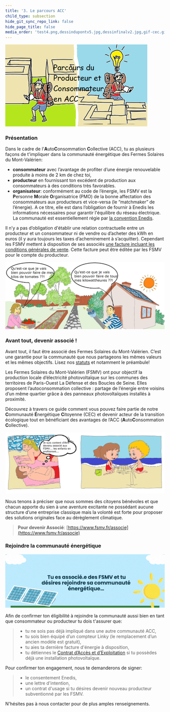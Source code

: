 ```yaml
---
title: '3. Le parcours ACC'
child_type: subsection
hide_git_sync_repo_link: false
hide_page_title: false
media_order: 'test4.png,dessindupontv5.jpg,dessinfinalv2.jpg,gif-cec.gif'
---
```


![test4](test4.png "Le parcours de l'ACC")
### Présentation
Dans le cadre de l'**A**uto**C**onsommation **C**ollective (ACC), tu as plusieurs façons de t'impliquer dans la communauté énergétique des Fermes Solaires du Mont-Valérien:
* **consommateur** avec l’avantage de profiter d’une énergie renouvelable produite à moins de 2 km de chez toi,
* **producteur** en fournissant ton excédent de production aux consommateurs à des conditions très favorables.
* **organisateur**: conformément au code de l’énergie, les FSMV est la **P**ersonne **M**orale **O**rganisatrice (PMO) de la bonne affectation des consommateurs aux producteurs et vice-versa (le “matchmaker” de l’énergie). A ce titre, elle est dans l’obligation de fournir à Enedis les informations nécessaires pour garantir l'équilibre du réseau électrique. La communauté est essentiellement régie par [la convention Enedis](https://www.enedis.fr/sites/default/files/documents/pdf/Enedis-FOR-CF_01E.pdf).

Il n’y a pas d’obligation d'établir une relation contractuelle entre un producteur et un consommateur ni de vendre ou d’acheter des kWh en euros (il y aura toujours les taxes d’acheminement à s’acquitter). Cependant les FSMV mettent à disposition de ses associés [une facture incluant les conditions générales de vente](https://docs.google.com/document/d/1vWNXZJmdZUROnw0flykCL2obWObmSA7i5DAaSXv4Xds/edit?usp=sharing). Cette facture peut être éditée par les FSMV pour le compte du producteur.

![dessinfinalv2](dessinfinalv2.jpg "Echangeons...")

### Avant tout, devenir associé !

Avant tout, il faut être associé des Fermes Solaires du Mont-Valérien. C’est une garantie pour la communauté que nous partageons les mêmes valeurs et les mêmes objectifs. Lisez nos [statuts](https://drive.google.com/file/d/1Wm-hCciqrirz9Dr5PCAuVlpkT0VyI1YP/view?usp=sharing) et notamment le préambule!

Les Fermes Solaires du Mont-Valérien (FSMV) ont pour objectif la production locale d’électricité photovoltaïque sur les communes des territoires de Paris-Ouest La Défense et des Boucles de Seine. Elles proposent l’autoconsommation collective : partage de l’énergie entre voisins d’un même quartier grâce à des panneaux photovoltaïques installés à proximité.

Découvrez à travers ce guide comment vous pouvez faire partie de notre **C**ommunauté **É**nergétique **C**itoyenne (CEC) et devenir acteur de la transition écologique tout en bénéficiant des avantages de l’ACC (**A**uto**C**onsommation **C**ollective).

![dessindupontv5](dessindupontv5.jpg "...pour nos enfants...")

Nous tenons à préciser que nous sommes des citoyens bénévoles et que chacun apporte du sien à une aventure excitante ne possédant aucune structure d’une entreprise classique mais la volonté est forte pour proposer des solutions originales face au dérèglement climatique.
> **Pour devenir Associé**: [https://www.fsmv.fr/associe](https://www.fsmv.fr/associe)

### Rejoindre la communauté énergétique
![gif-cec](gif-cec.gif "Rejoindre la communauté énergétique...")

Afin de confirmer ton éligibilité à rejoindre la communauté aussi bien en tant que consommateur ou producteur tu dois t'assurer que:
> * tu ne sois pas déjà impliqué dans une autre communauté ACC,
> * tu sois bien équipé d’un compteur Linky (le remplacement d’un ancien modèle est gratuit),
> * tu aies ta dernière facture d'énergie à disposition,
> * tu détiennes le [Contrat d’Accès et d’Exploitation](https://www.enedis.fr/media/1897/download) si tu possèdes déjà une installation photovoltaïque.

Pour confirmer ton engagement, nous te demanderons de signer:
> * le consentement Enedis,
> * une lettre d'intention,
> * un contrat d'usage si tu désires devenir nouveau producteur subventionné par les FSMV.

N'hésites pas à nous contacter pour de plus amples renseignements.
